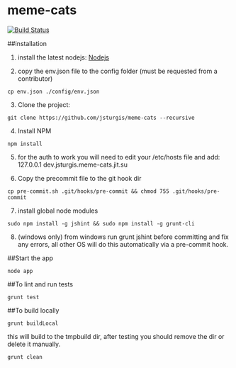 meme-cats
===============

[![Build Status](https://api.travis-ci.org/jsturgis/meme-cats.png?branch=development)](https://api.travis-ci.org/jsturgis/meme-cats.png?branch=development)

##installation

1. install the latest nodejs:
    [Nodejs](http://nodejs.org/ "Nodejs")

2. copy the env.json file to the config folder (must be requested from a contributor)
```shell
cp env.json ./config/env.json
```

3. Clone the project:
```shell
git clone https://github.com/jsturgis/meme-cats --recursive
```

4. Install NPM
```shell
npm install
```

5. for the auth to work you will need to edit your /etc/hosts file and add:
    127.0.0.1   dev.jsturgis.meme-cats.jit.su

6. Copy the precommit file to the git hook dir
```shell
cp pre-commit.sh .git/hooks/pre-commit && chmod 755 .git/hooks/pre-commit
```

7. install global node modules
```shell
sudo npm install -g jshint && sudo npm install -g grunt-cli
```

8. (windows only) from windows run grunt jshint before committing and fix any errors, all other OS will do this automatically via a pre-commit hook.

##Start the app
```shell
node app
```

##To lint and run tests
```shell
grunt test
```

##To build locally
```shell
grunt buildLocal
```

this will build to the tmpbuild dir, after testing you should remove the dir or delete it manually.
```shell
grunt clean
```

